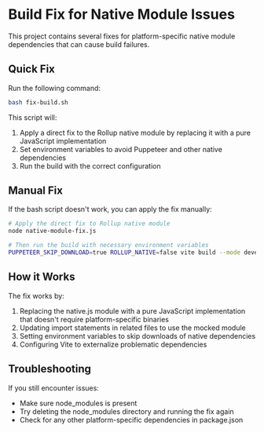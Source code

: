 
# Build Fix for Native Module Issues

This project contains several fixes for platform-specific native module dependencies that can cause build failures.

## Quick Fix

Run the following command:

```bash
bash fix-build.sh
```

This script will:
1. Apply a direct fix to the Rollup native module by replacing it with a pure JavaScript implementation
2. Set environment variables to avoid Puppeteer and other native dependencies
3. Run the build with the correct configuration

## Manual Fix

If the bash script doesn't work, you can apply the fix manually:

```bash
# Apply the direct fix to Rollup native module
node native-module-fix.js

# Then run the build with necessary environment variables
PUPPETEER_SKIP_DOWNLOAD=true ROLLUP_NATIVE=false vite build --mode development
```

## How it Works

The fix works by:
1. Replacing the native.js module with a pure JavaScript implementation that doesn't require platform-specific binaries
2. Updating import statements in related files to use the mocked module
3. Setting environment variables to skip downloads of native dependencies
4. Configuring Vite to externalize problematic dependencies

## Troubleshooting

If you still encounter issues:
- Make sure node_modules is present
- Try deleting the node_modules directory and running the fix again
- Check for any other platform-specific dependencies in package.json
